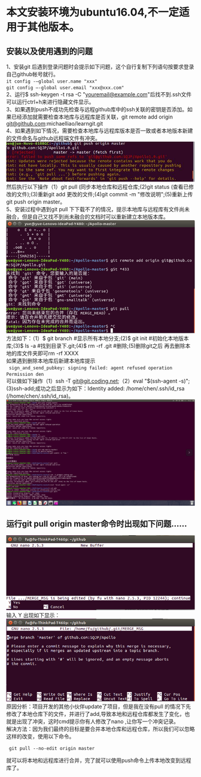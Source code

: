 # 本文安装环境为ubuntu16.04,不一定适用于其他版本。
## 安装以及使用遇到的问题
1、安装git 后遇到登录问题时会提示如下问题，这个自行复制下列语句按要求登录自己github帐号就行。  
`it config -–global user.name "xxx"`   
`git config –-global user.email "xxx@xxx.com"`   
2、运行$ ssh-keygen -t rsa -C "youremail@example.com"后找不到.ssh文件可以运行ctrl+h来进行隐藏文件显示。  
3、如果遇到push不成功先检查与远程github库中的ssh关联的密钥是否添加。如果已经添加就需要检查本地库与远程库是否关联，git remote add origin git@github.com:michaelliao/learngit.git  
4、如果遇到如下情况，需要检查本地库与远程库版本是否一致或者本地版本新建的文件命名与github远程端文件有冲突。  
![erro1](pic/erro1.jpeg)  
然后执行以下操作（1）git pull (同步本地仓库和远程仓库;(2)git status (查看已修改的文件);(3)重新git add 更改的文件;(4)git commit -m "修改说明";(5)重新上传 git push origin master。  
5、安装过程中遇到git pull 下下载不了的情况，提示本地库与远程库有文件尚未融合，但是自己又找不到尚未融合的文档时可以重新建立本地版本库。  
![erro2](pic/erro2.png)  
方法如下：（1）$ git branch  #显示所有本地分支;(2)$ git init   #初始化本地版本库;(3)$ ls -a    #找到目录下.git;(4)$ rm -rf  .git   #删除;(5)删除git之后 再去删除本地的库文件夹即可rm -rf XXXX  
如果遇到删除本地库后新建本地库提示  
` sign_and_send_pubkey: signing failed: agent refused operation Permission den`  
可以做如下操作（1）ssh -T git@git.coding.net;（2）eval "$(ssh-agent -s)";(3)ssh-add;成功之后显示为如下：Identity added: /home/chen/.ssh/id_rsa (/home/chen/.ssh/id_rsa)。  
![erro3](pic/erro3.png)  



## 运行git pull origin master命令时出现如下问题......
![erro2](pic/pull_error1.png)  
输入 Y 出现如下显示：  
![erro2](pic/pull_error2.png)  
原因分析：项目开发的其他小伙伴update了项目，但是我在没有pull 的情况下先修改了本地仓库下的文件，并进行了add,导致本地和远程仓库都发生了变化，也就是出现了冲突，这时cmd提示你有人修改了nano ,让你写一个冲突记录。  
解决方法：因为我们最终的目标是要合并本地仓库和远程仓库，所以我们可以忽略这样的改变，使用以下命令。
```
 git pull --no-edit origin master
```
就可以将本地和远程库进行合并，完了就可以使用push命令上传本地改变到远程库了。
